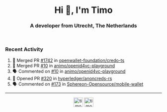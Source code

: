 <h1 align="center">Hi 👋, I'm Timo</h1>
<h3 align="center">A developer from Utrecht, The Netherlands</h3>
<br/>
<!-- https://github.com/rahuldkjain/github-profile-readme-generator --!>

<!--  <p align="left"><img src="https://github-readme-stats.vercel.app/api?username=timoglastra&show_icons=true&count_private=true&" alt="timoglastra" /></p> --!>

<!--
Github language stats
<p align="left"><img src="https://github-readme-stats.vercel.app/api/top-langs/?username=timoglastra&layout=compact" alt="timoglastra" /><p>
-->

<!-- Codestats language stats -->
<!-- <p align="left"><img src="https://codestats-readme.vercel.app/api/top-langs/?username=timoglastra&layout=compact&language_count=12" alt="timoglastra" /><p>    --!>
  
<h3>Recent Activity</h3>

<!--START_SECTION:activity-->
1. 🎉 Merged PR [#1742](https://github.com/openwallet-foundation/credo-ts/pull/1742) in [openwallet-foundation/credo-ts](https://github.com/openwallet-foundation/credo-ts)
2. 🎉 Merged PR [#10](https://github.com/animo/openid4vc-playground/pull/10) in [animo/openid4vc-playground](https://github.com/animo/openid4vc-playground)
3. 🗣 Commented on [#10](https://github.com/animo/openid4vc-playground/pull/10#issuecomment-1928678220) in [animo/openid4vc-playground](https://github.com/animo/openid4vc-playground)
4. 💪 Opened PR [#320](https://github.com/hyperledger/anoncreds-rs/pull/320) in [hyperledger/anoncreds-rs](https://github.com/hyperledger/anoncreds-rs)
5. 🗣 Commented on [#173](https://github.com/Sphereon-Opensource/mobile-wallet/issues/173#issuecomment-1927020366) in [Sphereon-Opensource/mobile-wallet](https://github.com/Sphereon-Opensource/mobile-wallet)
<!--END_SECTION:activity-->

---

<p align="center">
<a href="https://twitter.com/timoglastra" target="blank"><img align="center" src="https://cdn.jsdelivr.net/npm/simple-icons@3.0.1/icons/twitter.svg" alt="timoglastra" height="30" width="30" /></a>
<a href="https://linkedin.com/in/timoglastra" target="blank"><img align="center" src="https://cdn.jsdelivr.net/npm/simple-icons@3.0.1/icons/linkedin.svg" alt="timoglastra" height="30" width="30" /></a>
</p>




